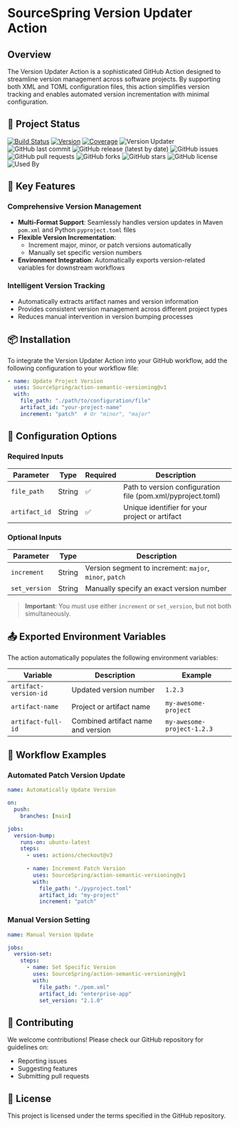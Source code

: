 # SourceSpring Version Updater Action

## Overview

The Version Updater Action is a sophisticated GitHub Action designed to streamline version management across software projects. By supporting both XML and TOML configuration files, this action simplifies version tracking and enables automated version incrementation with minimal configuration.

## 🔗 Project Status

[![Build Status](https://img.shields.io/github/actions/workflow/status/SourceSpring/action-semantic-versioning/main.yml)](https://github.com/SourceSpring/action-semantic-versioning)
[![Version](https://img.shields.io/github/v/release/SourceSpring/action-semantic-versioning)](https://github.com/SourceSpring/action-semantic-versioning/releases)
[![Coverage](https://img.shields.io/badge/coverage-93%25-brightgreen)](https://github.com/SourceSpring/action-semantic-versioning)
![Version Updater](https://img.shields.io/github/actions/workflow/status/SourceSpring/action-semantic-versioning/main.yml?branch=main)
![GitHub last commit](https://img.shields.io/github/last-commit/SourceSpring/action-semantic-versioning)
![GitHub release (latest by date)](https://img.shields.io/github/v/release/SourceSpring/action-semantic-versioning)
![GitHub issues](https://img.shields.io/github/issues/SourceSpring/action-semantic-versioning)
![GitHub pull requests](https://img.shields.io/github/issues-pr/SourceSpring/action-semantic-versioning)
![GitHub forks](https://img.shields.io/github/forks/SourceSpring/action-semantic-versioning?style=social)
![GitHub stars](https://img.shields.io/github/stars/SourceSpring/action-semantic-versioning?style=social)
![GitHub license](https://img.shields.io/github/license/SourceSpring/action-semantic-versioning)
![Used By](https://img.shields.io/github/dependents-repo/SourceSpring/action-semantic-versioning)

## 🌟 Key Features

### Comprehensive Version Management
- **Multi-Format Support**: Seamlessly handles version updates in Maven `pom.xml` and Python `pyproject.toml` files
- **Flexible Version Incrementation**: 
  - Increment major, minor, or patch versions automatically
  - Manually set specific version numbers
- **Environment Integration**: Automatically exports version-related variables for downstream workflows

### Intelligent Version Tracking
- Automatically extracts artifact names and version information
- Provides consistent version management across different project types
- Reduces manual intervention in version bumping processes

## 📦 Installation

To integrate the Version Updater Action into your GitHub workflow, add the following configuration to your workflow file:

```yaml
- name: Update Project Version
  uses: SourceSpring/action-semantic-versioning@v1
  with:
    file_path: "./path/to/configuration/file"
    artifact_id: "your-project-name"
    increment: "patch"  # Or "minor", "major"
```

## 🔧 Configuration Options

### Required Inputs

| Parameter      | Type   | Required | Description                                           |
|---------------|--------|----------|-------------------------------------------------------|
| `file_path`   | String | ✅       | Path to version configuration file (pom.xml/pyproject.toml) |
| `artifact_id` | String | ✅       | Unique identifier for your project or artifact        |

### Optional Inputs

| Parameter      | Type   | Description                                           |
|---------------|--------|-------------------------------------------------------|
| `increment`   | String | Version segment to increment: `major`, `minor`, `patch` |
| `set_version` | String | Manually specify an exact version number               |

> **Important**: You must use either `increment` or `set_version`, but not both simultaneously.

## 📤 Exported Environment Variables

The action automatically populates the following environment variables:

| Variable            | Description                                     | Example             |
|--------------------|-------------------------------------------------|---------------------|
| `artifact-version-id` | Updated version number                          | `1.2.3`             |
| `artifact-name`    | Project or artifact name                        | `my-awesome-project`|
| `artifact-full-id` | Combined artifact name and version               | `my-awesome-project-1.2.3` |

## 🚀 Workflow Examples

### Automated Patch Version Update
```yaml
name: Automatically Update Version

on:
  push:
    branches: [main]

jobs:
  version-bump:
    runs-on: ubuntu-latest
    steps:
      - uses: actions/checkout@v3
      
      - name: Increment Patch Version
        uses: SourceSpring/action-semantic-versioning@v1
        with:
          file_path: "./pyproject.toml"
          artifact_id: "my-project"
          increment: "patch"
```

### Manual Version Setting
```yaml
name: Manual Version Update

jobs:
  version-set:
    steps:
      - name: Set Specific Version
        uses: SourceSpring/action-semantic-versioning@v1
        with:
          file_path: "./pom.xml"
          artifact_id: "enterprise-app"
          set_version: "2.1.0"
```

## 🤝 Contributing

We welcome contributions! Please check our GitHub repository for guidelines on:
- Reporting issues
- Suggesting features
- Submitting pull requests

## 📄 License

This project is licensed under the terms specified in the GitHub repository.

